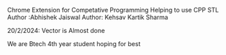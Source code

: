 Chrome Extension for Competative Programming Helping to use CPP STL
Author :Abhishek Jaiswal
Author: Kehsav Kartik Sharma

20/2/2024: Vector is Almost done

We are Btech 4th year student hoping for best


